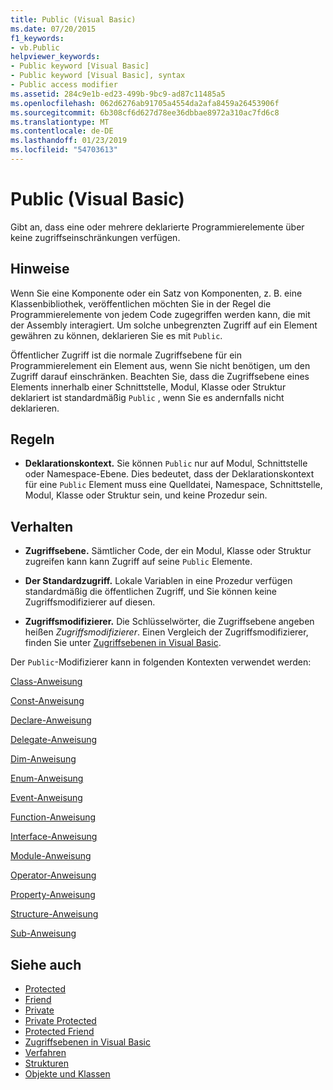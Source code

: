 ```yaml
---
title: Public (Visual Basic)
ms.date: 07/20/2015
f1_keywords:
- vb.Public
helpviewer_keywords:
- Public keyword [Visual Basic]
- Public keyword [Visual Basic], syntax
- Public access modifier
ms.assetid: 284c9e1b-ed23-499b-9bc9-ad87c11485a5
ms.openlocfilehash: 062d6276ab91705a4554da2afa8459a26453906f
ms.sourcegitcommit: 6b308cf6d627d78ee36dbbae8972a310ac7fd6c8
ms.translationtype: MT
ms.contentlocale: de-DE
ms.lasthandoff: 01/23/2019
ms.locfileid: "54703613"
---
```

# <a name="public-visual-basic"></a>Public (Visual Basic)
Gibt an, dass eine oder mehrere deklarierte Programmierelemente über keine zugriffseinschränkungen verfügen.  
  
## <a name="remarks"></a>Hinweise  
 Wenn Sie eine Komponente oder ein Satz von Komponenten, z. B. eine Klassenbibliothek, veröffentlichen möchten Sie in der Regel die Programmierelemente von jedem Code zugegriffen werden kann, die mit der Assembly interagiert. Um solche unbegrenzten Zugriff auf ein Element gewähren zu können, deklarieren Sie es mit `Public`.  
  
 Öffentlicher Zugriff ist die normale Zugriffsebene für ein Programmierelement ein Element aus, wenn Sie nicht benötigen, um den Zugriff darauf einschränken. Beachten Sie, dass die Zugriffsebene eines Elements innerhalb einer Schnittstelle, Modul, Klasse oder Struktur deklariert ist standardmäßig `Public` , wenn Sie es andernfalls nicht deklarieren.  
  
## <a name="rules"></a>Regeln  
  
-   **Deklarationskontext.** Sie können `Public` nur auf Modul, Schnittstelle oder Namespace-Ebene. Dies bedeutet, dass der Deklarationskontext für eine `Public` Element muss eine Quelldatei, Namespace, Schnittstelle, Modul, Klasse oder Struktur sein, und keine Prozedur sein.  
  
## <a name="behavior"></a>Verhalten  
  
-   **Zugriffsebene.** Sämtlicher Code, der ein Modul, Klasse oder Struktur zugreifen kann kann Zugriff auf seine `Public` Elemente.  
  
-   **Der Standardzugriff.** Lokale Variablen in eine Prozedur verfügen standardmäßig die öffentlichen Zugriff, und Sie können keine Zugriffsmodifizierer auf diesen.  
  
-   **Zugriffsmodifizierer.** Die Schlüsselwörter, die Zugriffsebene angeben heißen *Zugriffsmodifizierer*. Einen Vergleich der Zugriffsmodifizierer, finden Sie unter [Zugriffsebenen in Visual Basic](../../../visual-basic/programming-guide/language-features/declared-elements/access-levels.md).  
  
 Der `Public`-Modifizierer kann in folgenden Kontexten verwendet werden:  
  
 [Class-Anweisung](../../../visual-basic/language-reference/statements/class-statement.md)  
  
 [Const-Anweisung](../../../visual-basic/language-reference/statements/const-statement.md)  
  
 [Declare-Anweisung](../../../visual-basic/language-reference/statements/declare-statement.md)  
  
 [Delegate-Anweisung](../../../visual-basic/language-reference/statements/delegate-statement.md)  
  
 [Dim-Anweisung](../../../visual-basic/language-reference/statements/dim-statement.md)  
  
 [Enum-Anweisung](../../../visual-basic/language-reference/statements/enum-statement.md)  
  
 [Event-Anweisung](../../../visual-basic/language-reference/statements/event-statement.md)  
  
 [Function-Anweisung](../../../visual-basic/language-reference/statements/function-statement.md)  
  
 [Interface-Anweisung](../../../visual-basic/language-reference/statements/interface-statement.md)  
  
 [Module-Anweisung](../../../visual-basic/language-reference/statements/module-statement.md)  
  
 [Operator-Anweisung](../../../visual-basic/language-reference/statements/operator-statement.md)  
  
 [Property-Anweisung](../../../visual-basic/language-reference/statements/property-statement.md)  
  
 [Structure-Anweisung](../../../visual-basic/language-reference/statements/structure-statement.md)  
  
 [Sub-Anweisung](../../../visual-basic/language-reference/statements/sub-statement.md)  
  
## <a name="see-also"></a>Siehe auch
- [Protected](../../../visual-basic/language-reference/modifiers/protected.md)
- [Friend](../../../visual-basic/language-reference/modifiers/friend.md)
- [Private](../../../visual-basic/language-reference/modifiers/private.md)
- [Private Protected](private-protected.md)
- [Protected Friend](protected-friend.md)
- [Zugriffsebenen in Visual Basic](../../../visual-basic/programming-guide/language-features/declared-elements/access-levels.md)
- [Verfahren](../../../visual-basic/programming-guide/language-features/procedures/index.md)
- [Strukturen](../../../visual-basic/programming-guide/language-features/data-types/structures.md)
- [Objekte und Klassen](../../../visual-basic/programming-guide/language-features/objects-and-classes/index.md)

